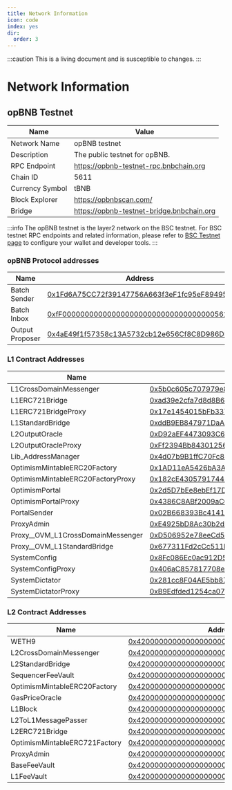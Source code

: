 ```yaml
---
title: Network Information
icon: code
index: yes
dir:
  order: 3
---
```


:::caution 
This is a living document and is susceptible to changes. 
:::

# Network Information



## opBNB Testnet

| Name            | Value                                     |
|-----------------|-------------------------------------------|
| Network Name    | opBNB testnet                             |
| Description     | The public testnet for opBNB.             |
| RPC Endpoint    | https://opbnb-testnet-rpc.bnbchain.org    |
| Chain ID        | 5611                                      |
| Currency Symbol | tBNB                                      |
| Block Explorer  | https://opbnbscan.com/                    |
| Bridge          | https://opbnb-testnet-bridge.bnbchain.org |

:::info
The opBNB testnet is the layer2 network on the BSC testnet. For BSC testnet RPC endpoints and related information, please refer to [BSC Testnet page](https://docs.bnbchain.org/docs/rpc) to configure your wallet and developer tools. 
:::


### opBNB Protocol addresses

| Name             | Address                                                                                                                      |
|------------------|------------------------------------------------------------------------------------------------------------------------------|
| Batch Sender     | [0x1Fd6A75CC72f39147756A663f3eF1fc95eF89495](https://testnet.bscscan.com/address/0x1fd6a75cc72f39147756a663f3ef1fc95ef89495) |
| Batch Inbox      | [0xfF00000000000000000000000000000000005611](https://testnet.bscscan.com/address/0xff00000000000000000000000000000000005611) |
| Output Proposer  | [0x4aE49f1f57358c13A5732cb12e656Cf8C8D986DF](https://testnet.bscscan.com/address/0x4ae49f1f57358c13a5732cb12e656cf8c8d986df) |


### L1 Contract Addresses

| Name | Address                                                                                                                       |
|------|-------------------------------------------------------------------------------------------------------------------------------|
| L1CrossDomainMessenger | [0x5b0c605c707979e8bDc2Ad9271A0388b3fD4Af3E](https://testnet.bscscan.com/address/0x5b0c605c707979e8bDc2Ad9271A0388b3fD4Af3E)  |
| L1ERC721Bridge | [0xad39e2cfa7d8d8B6c2d56244Bfb88990EC31Bb79](https://testnet.bscscan.com/address/0xad39e2cfa7d8d8B6c2d56244Bfb88990EC31Bb79)  |
| L1ERC721BridgeProxy | [0x17e1454015bFb3377c75bE7b6d47B236fd2ddbE7](https://testnet.bscscan.com/address/0x17e1454015bFb3377c75bE7b6d47B236fd2ddbE7)  |
| L1StandardBridge | [0xddB9EB847971DaA82e5dbe2745C429A3B2715B46](https://testnet.bscscan.com/address/0xddB9EB847971DaA82e5dbe2745C429A3B2715B46)  |
| L2OutputOracle | [0xD92aEF4473093C67A7696e475858152D3b2acB7c](https://testnet.bscscan.com/address/0xD92aEF4473093C67A7696e475858152D3b2acB7c)  |
| L2OutputOracleProxy | [0xFf2394Bb843012562f4349C6632a0EcB92fC8810](https://testnet.bscscan.com/address/0xFf2394Bb843012562f4349C6632a0EcB92fC8810)  |
| Lib_AddressManager | [0x4d07b9B1ffC70Fc824587573cfb6ef1Cc404AaD7](https://testnet.bscscan.com/address/0x4d07b9B1ffC70Fc824587573cfb6ef1Cc404AaD7)  |
| OptimismMintableERC20Factory | [0x1AD11eA5426bA3A11c0bA8c4B89fd1BCa732025E](https://testnet.bscscan.com/address/0x1AD11eA5426bA3A11c0bA8c4B89fd1BCa732025E)  |
| OptimismMintableERC20FactoryProxy | [0x182cE4305791744202BB4F802C155B94cb66163B](https://testnet.bscscan.com/address/0x182cE4305791744202BB4F802C155B94cb66163B)  |
| OptimismPortal | [0x2d5D7bEe8ebEf17DE14dd6ADAE8271507994a6E0](https://testnet.bscscan.com/address/0x2d5D7bEe8ebEf17DE14dd6ADAE8271507994a6E0)  |
| OptimismPortalProxy | [0x4386C8ABf2009aC0c263462Da568DD9d46e52a31](https://testnet.bscscan.com/address/0x4386C8ABf2009aC0c263462Da568DD9d46e52a31)  |
| PortalSender | [0x02B668393Bc41415Dbb973C9dC144fDD42B8fA2D](https://testnet.bscscan.com/address/0x02B668393Bc41415Dbb973C9dC144fDD42B8fA2D)  |
| ProxyAdmin | [0xE4925bD8Ac30b2d4e2bD7b8Ba495a5c92d4c5156](https://testnet.bscscan.com/address/0xE4925bD8Ac30b2d4e2bD7b8Ba495a5c92d4c5156)  |
| Proxy__OVM_L1CrossDomainMessenger | [0xD506952e78eeCd5d4424B1990a0c99B1568E7c2C](https://testnet.bscscan.com/address/0xD506952e78eeCd5d4424B1990a0c99B1568E7c2C)  |
| Proxy__OVM_L1StandardBridge | [0x677311Fd2cCc511Bbc0f581E8d9a07B033D5E840](https://testnet.bscscan.com/address/0x677311Fd2cCc511Bbc0f581E8d9a07B033D5E840)  |
| SystemConfig | [0x8Fc086Ec0ac912D5101Fec3E9ac6D910eBD5b611](https://testnet.bscscan.com/address/0x8Fc086Ec0ac912D5101Fec3E9ac6D910eBD5b611)  |
| SystemConfigProxy | [0x406aC857817708eAf4ca3A82317eF4ae3D1EA23B](https://testnet.bscscan.com/address/0x406aC857817708eAf4ca3A82317eF4ae3D1EA23B)  |
| SystemDictator | [0x281cc8F04AE5bb873bADc3D89059423E4c664834](https://testnet.bscscan.com/address/0x281cc8F04AE5bb873bADc3D89059423E4c664834)  |
| SystemDictatorProxy | [0xB9Edfded1254ca07085920Af22BeCE0ce905F2AB](https://testnet.bscscan.com/address/0xB9Edfded1254ca07085920Af22BeCE0ce905F2AB)  |

### L2 Contract Addresses

| Name                            | Address                                                |
|---------------------------------|--------------------------------------------------------|
| WETH9                           | [0x4200000000000000000000000000000000000006](https://opbnbscan.com/address//0x4200000000000000000000000000000000000006) |
| L2CrossDomainMessenger          | [0x4200000000000000000000000000000000000007](https://opbnbscan.com/address//0x4200000000000000000000000000000000000007) |
| L2StandardBridge                | [0x4200000000000000000000000000000000000010](https://opbnbscan.com/address//0x4200000000000000000000000000000000000010) |
| SequencerFeeVault               | [0x4200000000000000000000000000000000000011](https://opbnbscan.com/address//0x4200000000000000000000000000000000000011) |
| OptimismMintableERC20Factory    | [0x4200000000000000000000000000000000000012](https://opbnbscan.com/address//0x4200000000000000000000000000000000000012) |
| GasPriceOracle                  | [0x420000000000000000000000000000000000000F](https://opbnbscan.com/address//0x420000000000000000000000000000000000000F) |
| L1Block                         | [0x4200000000000000000000000000000000000015](https://opbnbscan.com/address//0x4200000000000000000000000000000000000015) |
| L2ToL1MessagePasser             | [0x4200000000000000000000000000000000000016](https://opbnbscan.com/address//0x4200000000000000000000000000000000000016) |
| L2ERC721Bridge                  | [0x4200000000000000000000000000000000000014](https://opbnbscan.com/address//0x4200000000000000000000000000000000000014) |
| OptimismMintableERC721Factory   | [0x4200000000000000000000000000000000000017](https://opbnbscan.com/address//0x4200000000000000000000000000000000000017) |
| ProxyAdmin                      | [0x4200000000000000000000000000000000000018](https://opbnbscan.com/address//0x4200000000000000000000000000000000000018) |
| BaseFeeVault                    | [0x4200000000000000000000000000000000000019](https://opbnbscan.com/address//0x4200000000000000000000000000000000000019) |
| L1FeeVault                      | [0x420000000000000000000000000000000000001a](https://opbnbscan.com/address//0x420000000000000000000000000000000000001a) |
